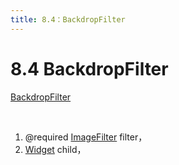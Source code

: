 ```yaml
---
title: 8.4：BackdropFilter
---
```


# 8.4 BackdropFilter

[BackdropFilter]()

<br>

1.  @required [ImageFilter](https://api.flutter.dev/flutter/dart-ui/ImageFilter-class.html) filter，
2.  [Widget](https://api.flutter.dev/flutter/widgets/Widget-class.html) child，